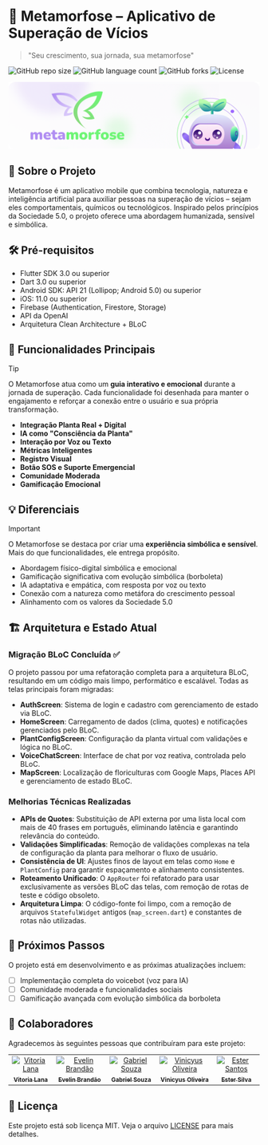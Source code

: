 # 🦋 Metamorfose – Aplicativo de Superação de Vícios

> "Seu crescimento, sua jornada, sua metamorfose"

![GitHub repo size](https://img.shields.io/github/repo-size/gabriel-steixeira/metamorfose-app?style=for-the-badge)
![GitHub language count](https://img.shields.io/github/languages/count/gabriel-steixeira/metamorfose-app?style=for-the-badge)
![GitHub forks](https://img.shields.io/github/forks/gabriel-steixeira/metamorfose-app?style=for-the-badge)
![License](https://img.shields.io/badge/license-MIT-blue?style=for-the-badge)

<p align="center">
  <img src="./assets/images/readme/metamorfose-banner.png" alt="Banner Metamorfose" width="1000"/>
</p>

## 📱 Sobre o Projeto

Metamorfose é um aplicativo mobile que combina tecnologia, natureza e inteligência artificial para auxiliar pessoas na superação de vícios – sejam eles comportamentais, químicos ou tecnológicos. Inspirado pelos princípios da Sociedade 5.0, o projeto oferece uma abordagem humanizada, sensível e simbólica.

## 🛠 Pré-requisitos

- Flutter SDK 3.0 ou superior
- Dart 3.0 ou superior
- Android SDK: API 21 (Lollipop; Android 5.0) ou superior
- iOS: 11.0 ou superior
- Firebase (Authentication, Firestore, Storage)
- API da OpenAI
- Arquitetura Clean Architecture + BLoC

## 🌿 Funcionalidades Principais

> [!TIP]  
> O Metamorfose atua como um **guia interativo e emocional** durante a jornada de superação. Cada funcionalidade foi desenhada para manter o engajamento e reforçar a conexão entre o usuário e sua própria transformação.

- **Integração Planta Real + Digital**
- **IA como "Consciência da Planta"**
- **Interação por Voz ou Texto**
- **Métricas Inteligentes**
- **Registro Visual**
- **Botão SOS e Suporte Emergencial**
- **Comunidade Moderada**
- **Gamificação Emocional**

## 💡 Diferenciais

> [!IMPORTANT]  
> O Metamorfose se destaca por criar uma **experiência simbólica e sensível**. Mais do que funcionalidades, ele entrega propósito.

- Abordagem físico-digital simbólica e emocional  
- Gamificação significativa com evolução simbólica (borboleta)  
- IA adaptativa e empática, com resposta por voz ou texto  
- Conexão com a natureza como metáfora do crescimento pessoal  
- Alinhamento com os valores da Sociedade 5.0  

## 🏗️ Arquitetura e Estado Atual

### Migração BLoC Concluída ✅
O projeto passou por uma refatoração completa para a arquitetura BLoC, resultando em um código mais limpo, performático e escalável. Todas as telas principais foram migradas:
- **AuthScreen**: Sistema de login e cadastro com gerenciamento de estado via BLoC.
- **HomeScreen**: Carregamento de dados (clima, quotes) e notificações gerenciados pelo BLoC.
- **PlantConfigScreen**: Configuração da planta virtual com validações e lógica no BLoC.
- **VoiceChatScreen**: Interface de chat por voz reativa, controlada pelo BLoC.
- **MapScreen**: Localização de floriculturas com Google Maps, Places API e gerenciamento de estado BLoC.

### Melhorias Técnicas Realizadas
- **APIs de Quotes**: Substituição de API externa por uma lista local com mais de 40 frases em português, eliminando latência e garantindo relevância do conteúdo.
- **Validações Simplificadas**: Remoção de validações complexas na tela de configuração da planta para melhorar o fluxo de usuário.
- **Consistência de UI**: Ajustes finos de layout em telas como `Home` e `PlantConfig` para garantir espaçamento e alinhamento consistentes.
- **Roteamento Unificado**: O `AppRouter` foi refatorado para usar exclusivamente as versões BLoC das telas, com remoção de rotas de teste e código obsoleto.
- **Arquitetura Limpa**: O código-fonte foi limpo, com a remoção de arquivos `StatefulWidget` antigos (`map_screen.dart`) e constantes de rotas não utilizadas.

## 🚧 Próximos Passos

O projeto está em desenvolvimento e as próximas atualizações incluem:

- [ ] Implementação completa do voicebot (voz para IA)
- [ ] Comunidade moderada e funcionalidades sociais
- [ ] Gamificação avançada com evolução simbólica da borboleta

## 👥 Colaboradores

Agradecemos às seguintes pessoas que contribuíram para este projeto:

<table>
  <tr>
    <td align="center">
      <a href="https://github.com/vickyeqq">
        <img src="https://avatars.githubusercontent.com/u/74297309?v=4" width="100px;" alt="Vitoria Lana"/><br>
        <sub><b>Vitoria Lana</b></sub>
      </a>
    </td>
    <td align="center">
      <a href="https://github.com/evamyuu">
        <img src="https://avatars.githubusercontent.com/u/109860924?v=4" width="100px;" alt="Evelin Brandão"/><br>
        <sub><b>Evelin Brandão</b></sub>
      </a>
    </td>
    <td align="center">
      <a href="https://github.com/gabriel-steixeira">
        <img src="https://avatars.githubusercontent.com/u/87240166?v=4" width="100px;" alt="Gabriel Souza"/><br>
        <sub><b>Gabriel Souza</b></sub>
      </a>
    </td>
    <td align="center">
      <a href="https://github.com/vncys">
        <img src="https://avatars.githubusercontent.com/u/98789877?v=4" width="100px;" alt="Vinicyus Oliveira"/><br>
        <sub><b>Vinicyus Oliveira</b></sub>
      </a>
    </td>
    <td align="center">
      <a href="https://github.com/ester-silvaa">
        <img src="https://avatars.githubusercontent.com/u/101530020?v=4" width="100px;" alt="Ester Santos"/><br>
        <sub><b>Ester Silva</b></sub>
      </a>
    </td>
  </tr>
</table>

## 📝 Licença

Este projeto está sob licença MIT. Veja o arquivo [LICENSE](LICENSE) para mais detalhes.
